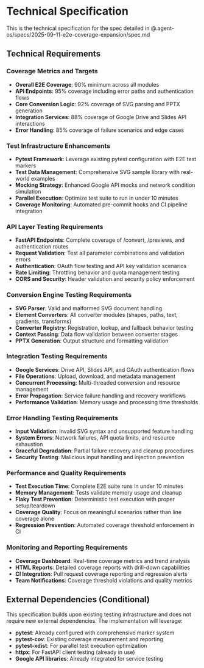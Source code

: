# Technical Specification

This is the technical specification for the spec detailed in @.agent-os/specs/2025-09-11-e2e-coverage-expansion/spec.md

## Technical Requirements

### Coverage Metrics and Targets
- **Overall E2E Coverage**: 90% minimum across all modules
- **API Endpoints**: 95% coverage including error paths and authentication flows
- **Core Conversion Logic**: 92% coverage of SVG parsing and PPTX generation
- **Integration Services**: 88% coverage of Google Drive and Slides API interactions
- **Error Handling**: 85% coverage of failure scenarios and edge cases

### Test Infrastructure Enhancements
- **Pytest Framework**: Leverage existing pytest configuration with E2E test markers
- **Test Data Management**: Comprehensive SVG sample library with real-world examples
- **Mocking Strategy**: Enhanced Google API mocks and network condition simulation
- **Parallel Execution**: Optimize test suite to run in under 10 minutes
- **Coverage Monitoring**: Automated pre-commit hooks and CI pipeline integration

### API Layer Testing Requirements
- **FastAPI Endpoints**: Complete coverage of /convert, /previews, and authentication routes
- **Request Validation**: Test all parameter combinations and validation errors
- **Authentication**: OAuth flow testing and API key validation scenarios
- **Rate Limiting**: Throttling behavior and quota management testing
- **CORS and Security**: Header validation and security policy enforcement

### Conversion Engine Testing Requirements
- **SVG Parser**: Valid and malformed SVG document handling
- **Element Converters**: All converter modules (shapes, paths, text, gradients, transforms)
- **Converter Registry**: Registration, lookup, and fallback behavior testing
- **Context Passing**: Data flow validation between converter stages
- **PPTX Generation**: Output structure and formatting validation

### Integration Testing Requirements
- **Google Services**: Drive API, Slides API, and OAuth authentication flows
- **File Operations**: Upload, download, and metadata management
- **Concurrent Processing**: Multi-threaded conversion and resource management
- **Error Propagation**: Service failure handling and recovery workflows
- **Performance Validation**: Memory usage and processing time thresholds

### Error Handling Testing Requirements
- **Input Validation**: Invalid SVG syntax and unsupported feature handling
- **System Errors**: Network failures, API quota limits, and resource exhaustion
- **Graceful Degradation**: Partial failure recovery and cleanup procedures
- **Security Testing**: Malicious input handling and injection prevention

### Performance and Quality Requirements
- **Test Execution Time**: Complete E2E suite runs in under 10 minutes
- **Memory Management**: Tests validate memory usage and cleanup
- **Flaky Test Prevention**: Deterministic test execution with proper setup/teardown
- **Coverage Quality**: Focus on meaningful scenarios rather than line coverage alone
- **Regression Prevention**: Automated coverage threshold enforcement in CI

### Monitoring and Reporting Requirements
- **Coverage Dashboard**: Real-time coverage metrics and trend analysis
- **HTML Reports**: Detailed coverage reports with drill-down capabilities
- **CI Integration**: Pull request coverage reporting and regression alerts
- **Team Notifications**: Coverage threshold violations and quality metrics

## External Dependencies (Conditional)

This specification builds upon existing testing infrastructure and does not require new external dependencies. The implementation will leverage:

- **pytest**: Already configured with comprehensive marker system
- **pytest-cov**: Existing coverage measurement and reporting
- **pytest-xdist**: For parallel test execution optimization
- **httpx**: For FastAPI client testing (already in use)
- **Google API libraries**: Already integrated for service testing